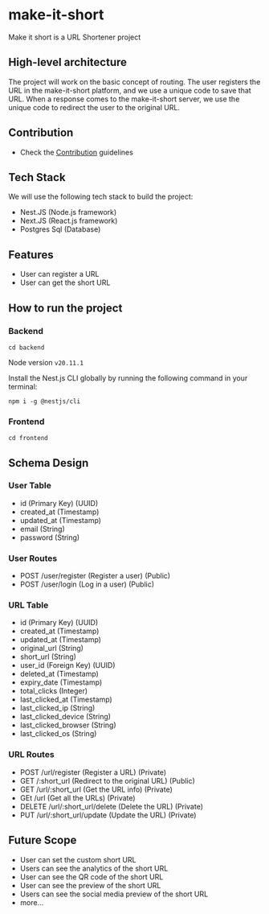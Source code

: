 # make-it-short

Make it short is a URL Shortener project

## High-level architecture

The project will work on the basic concept of routing. The user registers the URL in the make-it-short platform, and we
use a unique code to save that URL. When a response comes to the make-it-short server, we use the unique code to
redirect the user to the original URL.

## Contribution

- Check the [Contribution](CONTRIBUTING.md) guidelines

## Tech Stack

We will use the following tech stack to build the project:

- Nest.JS (Node.js framework)
- Next.JS (React.js framework)
- Postgres Sql (Database)

## Features

- User can register a URL
- User can get the short URL

## How to run the project

### Backend

`cd backend`

Node version
`v20.11.1`

Install the Nest.js CLI globally by running the following command in your terminal:

`
npm i -g @nestjs/cli
`

### Frontend

`cd frontend`

## Schema Design

### User Table

- id (Primary Key) (UUID)
- created_at (Timestamp)
- updated_at (Timestamp)
- email (String)
- password (String)

### User Routes

- POST /user/register (Register a user) (Public)
- POST /user/login (Log in a user) (Public)

### URL Table

- id (Primary Key) (UUID)
- created_at (Timestamp)
- updated_at (Timestamp)
- original_url (String)
- short_url (String)
- user_id (Foreign Key) (UUID)
- deleted_at (Timestamp)
- expiry_date (Timestamp)
- total_clicks (Integer)
- last_clicked_at (Timestamp)
- last_clicked_ip (String)
- last_clicked_device (String)
- last_clicked_browser (String)
- last_clicked_os (String)

### URL Routes

- POST /url/register (Register a URL) (Private)
- GET /:short_url (Redirect to the original URL) (Public)
- GET /url/:short_url (Get the URL info) (Private)
- GEt /url (Get all the URLs) (Private)
- DELETE /url/:short_url/delete (Delete the URL) (Private)
- PUT /url/:short_url/update (Update the URL) (Private)

## Future Scope

- User can set the custom short URL
- Users can see the analytics of the short URL
- User can see the QR code of the short URL
- User can see the preview of the short URL
- Users can see the social media preview of the short URL
- more...

